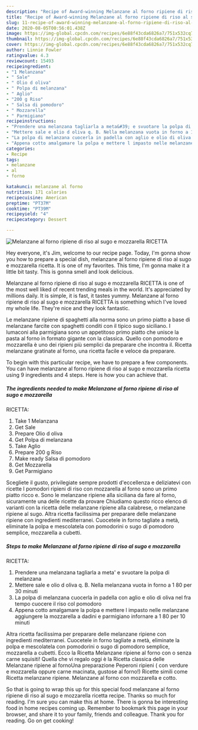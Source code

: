 ```yaml
---
description: "Recipe of Award-winning Melanzane al forno ripiene di riso al sugo e mozzarella RICETTA"
title: "Recipe of Award-winning Melanzane al forno ripiene di riso al sugo e mozzarella RICETTA"
slug: 11-recipe-of-award-winning-melanzane-al-forno-ripiene-di-riso-al-sugo-e-mozzarella-ricetta
date: 2020-08-05T00:56:01.438Z
image: https://img-global.cpcdn.com/recipes/6e88f43cda6826a7/751x532cq70/melanzane-al-forno-ripiene-di-riso-al-sugo-e-mozzarella-ricetta-recipe-main-photo.jpg
thumbnail: https://img-global.cpcdn.com/recipes/6e88f43cda6826a7/751x532cq70/melanzane-al-forno-ripiene-di-riso-al-sugo-e-mozzarella-ricetta-recipe-main-photo.jpg
cover: https://img-global.cpcdn.com/recipes/6e88f43cda6826a7/751x532cq70/melanzane-al-forno-ripiene-di-riso-al-sugo-e-mozzarella-ricetta-recipe-main-photo.jpg
author: Linnie Fowler
ratingvalue: 4.3
reviewcount: 15493
recipeingredient:
- "1 Melanzana"
- " Sale"
- " Olio d oliva"
- " Polpa di melanzana"
- " Aglio"
- "200 g Riso"
- " Salsa di pomodoro"
- " Mozzarella"
- " Parmigiano"
recipeinstructions:
- "Prendere una melanzana tagliarla a meta&#39; e svuotare la polpa di melanzana"
- "Mettere sale e olio d oliva q. B. Nella melanzana vuota in forno a 1 80 per 30 minuti"
- "La polpa di melanzana cuocerla in padella con aglio e olio di oliva nel fra tempo cuocere il riso col pomodoro"
- "Appena cotto amalgamare la polpa e mettere l impasto nelle melanzane aggiungere la mozzarella a dadini e parmigiano infornare a 1 80 per 10 minuti"
categories:
- Recipe
tags:
- melanzane
- al
- forno

katakunci: melanzane al forno 
nutrition: 171 calories
recipecuisine: American
preptime: "PT37M"
cooktime: "PT39M"
recipeyield: "4"
recipecategory: Dessert

---
```



![Melanzane al forno ripiene di riso al sugo e mozzarella
RICETTA](https://img-global.cpcdn.com/recipes/6e88f43cda6826a7/751x532cq70/melanzane-al-forno-ripiene-di-riso-al-sugo-e-mozzarella-ricetta-recipe-main-photo.jpg)

Hey everyone, it's Jim, welcome to our recipe page. Today, I'm gonna show you how to prepare a special dish, melanzane al forno ripiene di riso al sugo e mozzarella
ricetta. It is one of my favorites. This time, I'm gonna make it a little bit tasty. This is gonna smell and look delicious.

Melanzane al forno ripiene di riso al sugo e mozzarella
RICETTA is one of the most well liked of recent trending meals in the world. It's appreciated by millions daily. It is simple, it is fast, it tastes yummy. Melanzane al forno ripiene di riso al sugo e mozzarella
RICETTA is something which I've loved my whole life. They're nice and they look fantastic.

Le melanzane ripiene di spaghetti alla norma sono un primo piatto a base di melanzane farcite con spaghetti conditi con il tipico sugo siciliano. I lumaconi alla parmigiana sono un appetitoso primo piatto che unisce la pasta al forno in formato gigante con la classica. Quello con pomodoro e mozzarella è uno dei ripieni più semplici da preparare che incontra il. Ricetta melanzane gratinate al forno, una ricetta facile e veloce da preparare.


To begin with this particular recipe, we have to prepare a few components. You can have melanzane al forno ripiene di riso al sugo e mozzarella
ricetta using 9 ingredients and 4 steps. Here is how you can achieve that.

<!--inarticleads1-->

##### The ingredients needed to make Melanzane al forno ripiene di riso al sugo e mozzarella
RICETTA:

1. Take 1 Melanzana
1. Get  Sale
1. Prepare  Olio d oliva
1. Get  Polpa di melanzana
1. Take  Aglio
1. Prepare 200 g Riso
1. Make ready  Salsa di pomodoro
1. Get  Mozzarella
1. Get  Parmigiano


Scegliete il gusto, privilegiate sempre prodotti d&#39;eccellenza e deliziatevi con ricette I pomodori ripieni di riso con mozzarella al forno sono un primo piatto ricco e. Sono le melanzane ripiene alla siciliana da fare al forno, sicuramente una delle ricette da provare Chiudiamo questo ricco elenco di varianti con la ricetta delle melanzane ripiene alla calabrese, o melanzane ripiene al sugo. Altra ricetta facilissima per preparare delle melanzane ripiene con ingredienti mediterranei. Cuocetele in forno tagliate a metà, eliminate la polpa e mescolatela con pomodorini o sugo di pomodoro semplice, mozzarella a cubetti. 

<!--inarticleads2-->

##### Steps to make Melanzane al forno ripiene di riso al sugo e mozzarella
RICETTA:

1. Prendere una melanzana tagliarla a meta&#39; e svuotare la polpa di melanzana
1. Mettere sale e olio d oliva q. B. Nella melanzana vuota in forno a 1 80 per 30 minuti
1. La polpa di melanzana cuocerla in padella con aglio e olio di oliva nel fra tempo cuocere il riso col pomodoro
1. Appena cotto amalgamare la polpa e mettere l impasto nelle melanzane aggiungere la mozzarella a dadini e parmigiano infornare a 1 80 per 10 minuti


Altra ricetta facilissima per preparare delle melanzane ripiene con ingredienti mediterranei. Cuocetele in forno tagliate a metà, eliminate la polpa e mescolatela con pomodorini o sugo di pomodoro semplice, mozzarella a cubetti. Ecco la Ricetta Melanzane ripiene al forno con o senza carne squisiti! Quella che vi regalo oggi è la Ricetta classica delle Melanzane ripiene al fornoUna preparazione Peperoni ripieni ( con verdure e mozzarella oppure carne macinata, gustose al forno!) Ricette simili come Ricetta melanzane ripiene. Melanzane al forno con mozzarella e cotto. 

So that is going to wrap this up for this special food melanzane al forno ripiene di riso al sugo e mozzarella
ricetta recipe. Thanks so much for reading. I'm sure you can make this at home. There is gonna be interesting food in home recipes coming up. Remember to bookmark this page in your browser, and share it to your family, friends and colleague. Thank you for reading. Go on get cooking!
